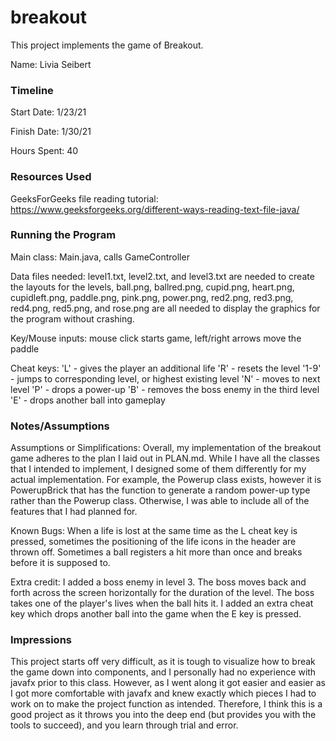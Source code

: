 # breakout

This project implements the game of Breakout.

Name: Livia Seibert

### Timeline

Start Date: 1/23/21

Finish Date: 1/30/21

Hours Spent: 40

### Resources Used
GeeksForGeeks file reading tutorial: https://www.geeksforgeeks.org/different-ways-reading-text-file-java/

### Running the Program

Main class: Main.java, calls GameController

Data files needed: level1.txt, level2.txt, and level3.txt are needed
to create the layouts for the levels, ball.png, ballred.png, cupid.png,
heart.png, cupidleft.png, paddle.png, pink.png, power.png, red2.png,
red3.png, red4.png, red5.png, and rose.png are all needed to display
the graphics for the program without crashing.

Key/Mouse inputs:
mouse click starts game, left/right arrows move the paddle

Cheat keys:
'L' - gives the player an additional life
'R' - resets the level
'1-9' - jumps to corresponding level, or highest existing level
'N' - moves to next level
'P' - drops a power-up
'B' - removes the boss enemy in the third level
'E' - drops another ball into gameplay


### Notes/Assumptions

Assumptions or Simplifications: Overall, my implementation of the breakout game
adheres to the plan I laid out in PLAN.md. While I have all the classes that I
intended to implement, I designed some of them differently for my actual implementation.
For example, the Powerup class exists, however it is PowerupBrick that has the function
to generate a random power-up type rather than the Powerup class. Otherwise, I was
able to include all of the features that I had planned for.

Known Bugs: When a life is lost at the same time as the L
cheat key is pressed, sometimes the positioning of the life icons in the header are
thrown off. Sometimes a ball registers a hit more than once
and breaks before it is supposed to.

Extra credit: I added a boss enemy in level 3. The boss moves back and
forth across the screen horizontally for the duration of the level.
The boss takes one of the player's lives when the ball hits it. I added
an extra cheat key which drops another ball into the game when the E key is pressed.


### Impressions
This project starts off very difficult, as it is tough to visualize how
to break the game down into components, and I personally had no experience
with javafx prior to this class. However, as I went along it got easier and
easier as I got more comfortable with javafx and knew exactly which pieces I
had to work on to make the project function as intended. Therefore, I think
this is a good project as it throws you into the deep end (but provides you
with the tools to succeed), and you learn through trial and error.
